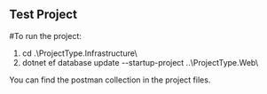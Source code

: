 ## Test Project

#To run the project:
1. cd .\ProjectType.Infrastructure\
2.  dotnet ef database update --startup-project ..\ProjectType.Web\

You can find the postman collection in the project files.
